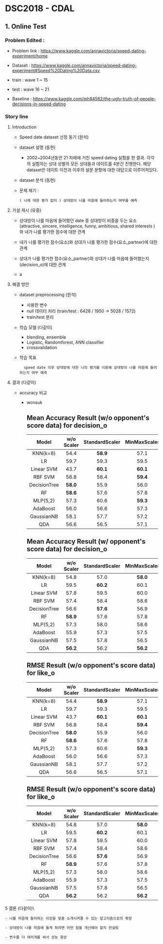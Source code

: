 # DSC2018 - CDAL

## 1. Online Test

### Problem Edited : 

- Problem link : https://www.kaggle.com/annavictoria/speed-dating-experiment/home

- Dataset : https://www.kaggle.com/annavictoria/speed-dating-experiment#Speed%20Dating%20Data.csv

- train : wave 1 ~ 15

- test : wave 16 ~ 21 

- Baseline : https://www.kaggle.com/jph84562/the-ugly-truth-of-people-decisions-in-speed-dating

### Story line 
1. Introduction

    - Speed date dataset 선정 동기 (원석)

    - dataset 설명 (동현)
        - 2002~2004년동안 21 차례에 거친 speed dating 실험을 한 결과. 각각의 실험자는 상대 성별의 모든 상대들과 데이트를 4분간 진행한다. 
            해당 dataset은 데이트 이전과 이후의 설문 문항에 대한 대답으로 이루어져있다.

    - dataset 분석 (동현)
    
    - 문제 제기 : 
        
          ( 나에 대한 평가 없이 ) 상대방이 나를 마음에 들어하는지 여부를 예측

2. 가설 제시 (유중)

    - 상대방이 나를 마음에 들어했던 date 중 상대방이 비중을 두는 요소 
    (attractive, sincere, intelligence, funny, ambitious, shared interests ) 와 
    내가 나를 평가한 점수에 대한 관계

    - 내가 나를 평가한 점수(요소)와 상대가 나를 평가한 점수(요소_partner)에 대한 관계

    - 상대가 나를 평가한 점수(요소_partner)와 상대가 나를 마음에 들어했는지(decision_o)에 대한 관계

    + a

3. 해결 방안

    - dataset preprocessing (원석)
        - 사용한 변수
        - null 데이터 처리 (train/test : 6428 / 1950 -> 5028 / 1572)
        - train/test 분리

    - 학습 모델 (다같이)
        - blending, ensemble 
        - Logistic, Randomforest, ANN classifier 
        - crossvalidation 
        
    - 학습 목표 

            speed date 이후 상대방에 대한 나의 평가를 이용해 상대방이 나를 마음에 들어하는지 여부 예측

4. 결과 (다같이)

    - accuracy 비교 
        * wonsuk
            
            Mean Accuracy Result (w/o opponent's score data) for decision_o
            ----------------------------
            |Model          | w/o Scaler| StandardScaler    | MinMaxScaler      | QuantileTransformer   | PowerTransformer  |
            |:----:         | :----:    | :----:            | :----:            | :----:                |:----:
            | KNN(k=8)      | 54.4      | **58.9**          | 57.1              | 56.2                  | 57.2
            | LR            | 59.7      | 59.3              | 59.5              | 58.5                  | **60.1**
            | Linear SVM    | 43.7      | **60.1**          | **60.1**          | 58.8                  | 59.9
            | RBF SVM       | 56.8      | 58.4              | **59.4**          | **59.4**              | 57.4
            | DecisionTree  | **58.0**  | 55.9              | 56.0              | 55.2                  | 57.1 
            | RF            | **58.6**  | 57.6              | 57.8              | 57.6                  | 56.8
            | MLP(5,2)      | 57.3      | 60.6              | **59.3**          | **59.3**              | 58.7
            | AdaBoost      | 56.0      | 56.6              | 57.3              | **57.9**              | 56.0
            | GaussianNB    | 58.1      | 57.7              | 57.2              | **59.3**              | 59.1
            | QDA           | 56.6      | 56.5              | 57.1              | **57.8**              | 56.6
            
            Mean Accuracy Result (w/ opponent's score data) for decision_o
            ----------------------------
            |Model          | w/o Scaler| StandardScaler    | MinMaxScaler      | QuantileTransformer   | PowerTransformer  |
            |:----:         | :----:    | :----:            | :----:            | :----:                |:----:
            | KNN(k=8)      | 54.8      | 57.0              | **58.0**          | 54.6                  | 56.7
            | LR            | 59.5      | **60.2**          | 60.1              | 59.0                  | 59.7
            | Linear SVM    | 57.8      | 59.5              | 60.0              | 58.9                  | **60.2**
            | RBF SVM       | 57.4      | 58.4              | 58.6              | **59.8**              | 58.3
            | DecisionTree  | 56.6      | **57.6**          | 56.9              | **57.6**              | **57.6**
            | RF            | **58.9**  | 57.6              | 57.8              | 58.0                  | 56.9
            | MLP(5,2)      | 57.3      | 58.0              | 58.6              | **59.7**              | 57.1
            | AdaBoost      | 55.9      | 57.3              | 57.5              | 58.0                  | **58.2**
            | GaussianNB    | 57.5      | 57.8              | 56.5              | **58.8**              | 58.5
            | QDA           | **56.2**  | 56.2              | **56.2**          | 57.3                  | 57.4
            
             RMSE Result (w/o opponent's score data) for like_o
            ----------------------------
            |Model          | w/o Scaler| StandardScaler    | MinMaxScaler      | QuantileTransformer   | PowerTransformer  |
            |:----:         | :----:    | :----:            | :----:            | :----:                |:----:
            | KNN(k=8)      | 54.4      | **58.9**          | 57.1              | 56.2                  | 57.2
            | LR            | 59.7      | 59.3              | 59.5              | 58.5                  | **60.1**
            | Linear SVM    | 43.7      | **60.1**          | **60.1**          | 58.8                  | 59.9
            | RBF SVM       | 56.8      | 58.4              | **59.4**          | **59.4**              | 57.4
            | DecisionTree  | **58.0**  | 55.9              | 56.0              | 55.2                  | 57.1 
            | RF            | **58.6**  | 57.6              | 57.8              | 57.6                  | 56.8
            | MLP(5,2)      | 57.3      | 60.6              | **59.3**          | **59.3**              | 58.7
            | AdaBoost      | 56.0      | 56.6              | 57.3              | **57.9**              | 56.0
            | GaussianNB    | 58.1      | 57.7              | 57.2              | **59.3**              | 59.1
            | QDA           | 56.6      | 56.5              | 57.1              | **57.8**              | 56.6
            
             RMSE Result (w/o opponent's score data) for like_o
            ----------------------------
            |Model          | w/o Scaler| StandardScaler    | MinMaxScaler      | QuantileTransformer   | PowerTransformer  |
            |:----:         | :----:    | :----:            | :----:            | :----:                |:----:
            | KNN(k=8)      | 54.8      | 57.0              | **58.0**          | 54.6                  | 56.7
            | LR            | 59.5      | **60.2**          | 60.1              | 59.0                  | 59.7
            | Linear SVM    | 57.8      | 59.5              | 60.0              | 58.9                  | **60.2**
            | RBF SVM       | 57.4      | 58.4              | 58.6              | **59.8**              | 58.3
            | DecisionTree  | 56.6      | **57.6**          | 56.9              | **57.6**              | **57.6**
            | RF            | **58.9**  | 57.6              | 57.8              | 58.0                  | 56.9
            | MLP(5,2)      | 57.3      | 58.0              | 58.6              | **59.7**              | 57.1
            | AdaBoost      | 55.9      | 57.3              | 57.5              | 58.0                  | **58.2**
            | GaussianNB    | 57.5      | 57.8              | 56.5              | **58.8**              | 58.5
            | QDA           | **56.2**  | 56.2              | **56.2**          | 57.3                  | 57.4
            

5 결론 (다같이)\

    - 나를 마음에 들어하는 이성을 맞춤 소개시켜줄 수 있는 알고리즘으로의 확장
    
    - 상대방이 나를 마음에 들게 하려면 어떤 점을 개선해야 할지 컨설팅
    
    - 변수를 더 여러개를 써서 성능 향상



